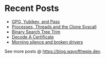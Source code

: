 # Recent Posts
<!--START_SECTION:feed-->
* [GPG, Yubikey, and Pass ](https:&#x2F;&#x2F;blog.wayofthepie.dev&#x2F;gpg-keys-with-a-yubikey&#x2F;)
* [Processes, Threads and the Clone Syscall ](https:&#x2F;&#x2F;blog.wayofthepie.dev&#x2F;linux&#x2F;linux-procs-and-threads&#x2F;)
* [Binary Search Tree Trim](https:&#x2F;&#x2F;blog.wayofthepie.dev&#x2F;rc-refcell-trees&#x2F;)
* [Decode A Certificate](https:&#x2F;&#x2F;blog.wayofthepie.dev&#x2F;rust-cert-cli&#x2F;rust-cert-cli-part3&#x2F;)
* [Morning silence and broken drivers ](https:&#x2F;&#x2F;blog.wayofthepie.dev&#x2F;morning-silence&#x2F;)
<!--END_SECTION:feed-->
See more posts @ <https://blog.wayofthepie.dev>.
